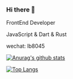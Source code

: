 ### Hi there 👋

FrontEnd Developer

JavaScript & Dart & Rust 

wechat: lb8045

[![Anurag's github stats](https://github-readme-stats.vercel.app/api?username=Simon-bin)](https://github.com/anuraghazra/github-readme-stats)

[![Top Langs](https://github-readme-stats.vercel.app/api/top-langs/?username=Simon-bin)](https://github.com/anuraghazra/github-readme-stats)
